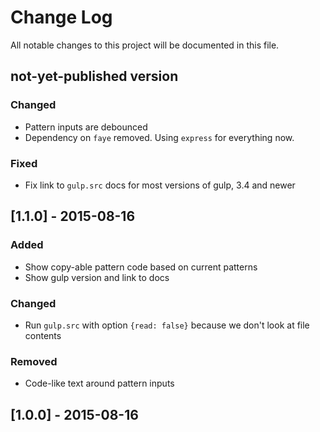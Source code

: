 # Change Log

All notable changes to this project will be documented in this file.

## not-yet-published version

### Changed

- Pattern inputs are debounced
- Dependency on `faye` removed. Using `express` for everything now.

### Fixed

- Fix link to `gulp.src` docs for most versions of gulp, 3.4 and newer

## [1.1.0] - 2015-08-16

### Added

- Show copy-able pattern code based on current patterns
- Show gulp version and link to docs

### Changed

- Run `gulp.src` with option `{read: false}` because we don't look at file contents

### Removed

- Code-like text around pattern inputs

## [1.0.0] - 2015-08-16
